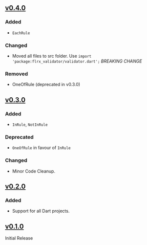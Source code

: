 ## [v0.4.0]

### Added
- `EachRule`

### Changed
- Moved all files to src folder. Use `import 'package:flrx_validator/validator.dart';` *BREAKING CHANGE*

### Removed
- OneOfRule (deprecated in v0.3.0)

## [v0.3.0]

### Added
- `InRule`, `NotInRule`

### Deprecated
- `OneOfRule` in favour of `InRule`

### Changed
- Minor Code Cleanup.

## [v0.2.0]

### Added
- Support for all Dart projects.

## [v0.1.0]

Initial Release

[v0.4.0]: https://github.com/flrx/validator/compare/v0.4.0...v0.3.0
[v0.3.0]: https://github.com/flrx/validator/compare/v0.3.0...v0.2.0
[v0.2.0]: https://github.com/flrx/validator/compare/v0.2.0...v0.1.0
[v0.1.0]: https://github.com/flrx/validator/tag/v0.1.0
